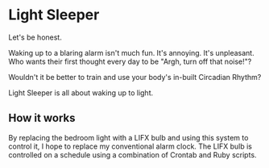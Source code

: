 # Light Sleeper

Let's be honest.

Waking up to a blaring alarm isn't much fun. It's annoying. It's unpleasant. Who wants their first thought every day to be "Argh, turn off that noise!"?

Wouldn't it be better to train and use your body's in-built Circadian Rhythm?

Light Sleeper is all about waking up to light.

## How it works

By replacing the bedroom light with a LIFX bulb and using this system to control it, I hope to replace my conventional alarm clock. The LIFX bulb is controlled on a schedule using a combination of Crontab and Ruby scripts.
